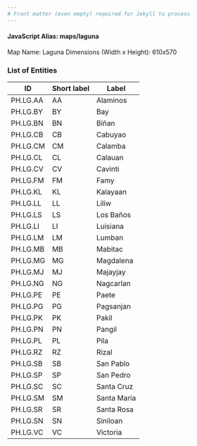 ```yaml
---
# Front matter (even empty) required for Jekyll to process
---
```


#### JavaScript Alias: maps/laguna

Map Name: Laguna
Dimensions (Width x Height): 610x570





### List of Entities

ID | Short label | Label
---|---|---|
PH.LG.AA | AA | Alaminos
PH.LG.BY | BY | Bay
PH.LG.BN | BN | Biñan
PH.LG.CB | CB | Cabuyao
PH.LG.CM | CM | Calamba
PH.LG.CL | CL | Calauan
PH.LG.CV | CV | Cavinti
PH.LG.FM | FM | Famy
PH.LG.KL | KL | Kalayaan
PH.LG.LL | LL | Liliw
PH.LG.LS | LS | Los Baños
PH.LG.LI | LI | Luisiana
PH.LG.LM | LM | Lumban
PH.LG.MB | MB | Mabitac
PH.LG.MG | MG | Magdalena
PH.LG.MJ | MJ | Majayjay
PH.LG.NG | NG | Nagcarlan
PH.LG.PE | PE | Paete
PH.LG.PG | PG | Pagsanjan
PH.LG.PK | PK | Pakil
PH.LG.PN | PN | Pangil
PH.LG.PL | PL | Pila
PH.LG.RZ | RZ | Rizal
PH.LG.SB | SB | San Pablo
PH.LG.SP | SP | San Pedro
PH.LG.SC | SC | Santa Cruz
PH.LG.SM | SM | Santa Maria
PH.LG.SR | SR | Santa Rosa
PH.LG.SN | SN | Siniloan
PH.LG.VC | VC | Victoria